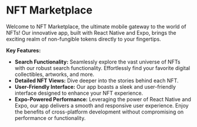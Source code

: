 # NFT Marketplace

Welcome to NFT Marketplace, the ultimate mobile gateway to the world of NFTs! Our innovative app, built with React Native and Expo, brings the exciting realm of non-fungible tokens directly to your fingertips.

**Key Features:**
 - **Search Functionality:** Seamlessly explore the vast universe of NFTs with our robust search functionality. Effortlessly find your favorite digital collectibles, artworks, and more.
 - **Detailed NFT Views:** Dive deeper into the stories behind each NFT.
 - **User-Friendly Interface:** Our app boasts a sleek and user-friendly interface designed to enhance your NFT experience.
 - **Expo-Powered Performance:** Leveraging the power of React Native and Expo, our app delivers a smooth and responsive user experience. Enjoy the benefits of cross-platform development without compromising on performance or functionality.
 